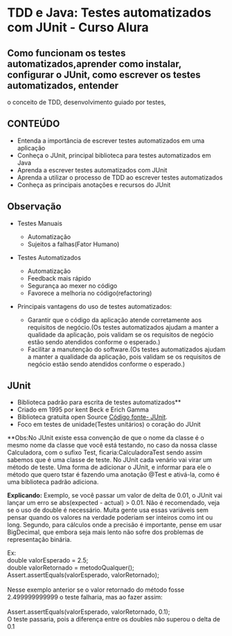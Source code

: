 # TDD e Java: Testes automatizados com JUnit - Curso Alura

## Como funcionam os testes automatizados,aprender como instalar, configurar o JUnit, como escrever os testes automatizados, entender 
o conceito de TDD, desenvolvimento guiado por testes,

## CONTEÚDO
- Entenda a importância de escrever testes automatizados em uma aplicação
- Conheça o JUnit, principal biblioteca para testes automatizados em Java
- Aprenda a escrever testes automatizados com JUnit
- Aprenda a utilizar o processo de TDD ao escrever testes automatizados
- Conheça as principais anotações e recursos do JUnit

## Observação

- Testes Manuais

    -  Automatização
    -  Sujeitos a falhas(Fator Humano)
    
- Testes Automatizados

    - Automatização
    - Feedback mais rápido
    - Segurança ao mexer no código
    - Favorece a melhoria no código(refactoring) 
     

- Principais vantagens do uso de testes automatizados:
  - Garantir que o código da aplicação atende corretamente aos requisitos de negócio.(Os testes automatizados ajudam a manter a qualidade da aplicação, pois validam se os requisitos de negócio estão sendo atendidos conforme o esperado.)
  - Facilitar a manutenção do software.(Os testes automatizados ajudam a manter a qualidade da aplicação, pois validam se os requisitos de negócio estão sendo atendidos conforme o esperado.)

## JUnit 

- Biblioteca padrão para escrita de testes automatizados**
- Criado em 1995 por kent Beck e Erich Gamma 
- Biblioteca gratuita open Source [Código fonte- JUnit](https://github.com/junit-team/junit-team.github.io/).
- Foco em testes de unidade(Testes unitários) o coração do JUnit

**Obs:No JUnit existe essa convenção de que o nome da classe é o mesmo nome da classe que você está testando, no caso da nossa classe Calculadora, com o sufixo Test, ficaria:CalculadoraTest sendo assim sabemos que é uma classe de teste. No JUnit cada venário vai virar um método de teste. Uma forma de adicionar o JUnit, e informar para ele o método que quero tstar é fazendo uma anotação @Test e ativá-la, como é uma biblioteca padrão adiciona. 

**Explicando:**
Exemplo, se você passar um valor de delta de 0.01, o JUnit vai lançar um erro se abs(expected - actual) > 0.01.
Não é recomendado, veja se o uso de double é necessário. Muita gente usa essas variáveis sem pensar quando os valores na verdade poderiam ser inteiros como int ou long.
Segundo, para cálculos onde a precisão é importante, pense em usar BigDecimal, que embora seja mais lento não sofre dos problemas de representação binária.


Ex: <br/>
double valorEsperado = 2.5;<br/>
double valorRetornado = metodoQualquer();<br/>
Assert.assertEquals(valorEsperado, valorRetornado);<br/>
<br/>
Nesse exemplo anterior se o valor retornado do método fosse 2.499999999999 o teste falharia, mas ao fazer assim:<br/>
<br/>
Assert.assertEquals(valorEsperado, valorRetornado, 0.1);<br/>
O teste passaria, pois a diferença entre os doubles não superou o delta de 0.1<br/>

